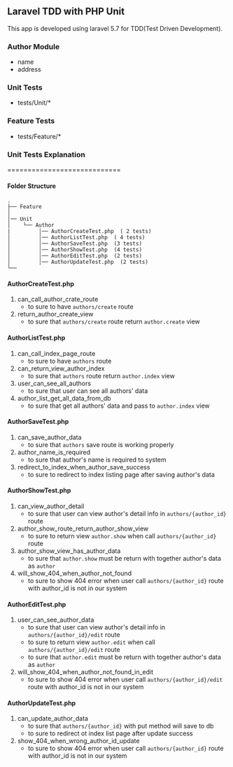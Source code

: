 ## Laravel TDD with PHP Unit ##
This app is developed using laravel 5.7 for TDD(Test Driven Development).


### Author Module
- name 
- address 

### Unit Tests
- tests/Unit/*

### Feature Tests
- tests/Feature/*


### Unit Tests Explanation
============================
#### Folder Structure
    .
    ├── Feature
    │   
    │── Unit
    │    └── Author
    |         │── AuthorCreateTest.php  ( 2 tests)
    │         │── AuthorListTest.php  ( 4 tests)
    │         │── AuthorSaveTest.php  (3 tests)
    │         │── AuthorShowTest.php  (4 tests)
    │         │── AuthorEditTest.php  (2 tests)
    │         │── AuthorUpdateTest.php  (2 tests)
    └──

#### AuthorCreateTest.php
1. can_call_author_crate_route
   - to sure to have `authors/create` route
2. return_author_create_view
   - to sure that `authors/create` route return `author.create` view


#### AuthorListTest.php
1. can_call_index_page_route
    - to sure to have `authors` route
2. can_return_view_author_index
    - to sure that `authors` route return `author.index` view
3. user_can_see_all_authors
    - to sure that user can see all authors' data
4. author_list_get_all_data_from_db
    - to sure that get all authors' data and pass to `author.index` view

#### AuthorSaveTest.php
1. can_save_author_data
    - to sure that `authors` save route is working properly
2. author_name_is_required
    - to sure that author's name is required to system
3. redirect_to_index_when_author_save_success
    - to sure to redirect to index listing page after saving author's data

#### AuthorShowTest.php
1. can_view_author_detail
    - to sure that user can view author's detail info in `authors/{author_id}` route
2. author_show_route_return_author_show_view
    - to sure to return view `author.show` when call `authors/{author_id}` route
3. author_show_view_has_author_data
    - to sure that `author.show` must be return with together author's data as `author`
4. will_show_404_when_author_not_found
    - to sure to show 404 error when user call `authors/{author_id}` route with author_id is not in our system
#### AuthorEditTest.php
1. user_can_see_author_data
    - to sure that user can view author's detail info in `authors/{author_id}/edit` route
    - to sure to return view `author.edit` when call `authors/{author_id}/edit` route
    - to sure that `author.edit` must be return with together author's data as `author`
2. will_show_404_when_author_not_found_in_edit
    - to sure to show 404 error when user call `authors/{author_id}/edit` route with author_id is not in our system

#### AuthorUpdateTest.php
1. can_update_author_data
    - to sure that `authors/{author_id}` with put method will save to db
    - to sure to redirect ot index list page after update success
2. show_404_when_wrong_author_id_update
    - to sure to show 404 error when user call `authors/{author_id}` route with author_id is not in our system